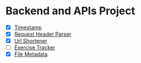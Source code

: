 # Backend and APIs Project

- [x] [Timestamp](./timestamp-microservice/)
- [x] [Request Header Parser](./request-header-parser-microservice/)
- [x] [Url Shortener](./url-shortener-microservice/)
- [ ] [Exercise Tracker](./exercise-tracker/)
- [x] [File Metadata](./file-metadata-microservice/)